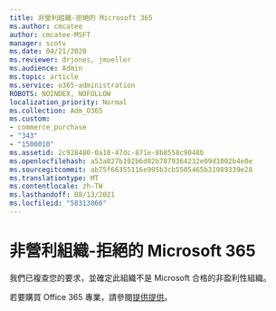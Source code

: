 ```yaml
---
title: 非營利組織-拒絕的 Microsoft 365
ms.author: cmcatee
author: cmcatee-MSFT
manager: scotv
ms.date: 04/21/2020
ms.reviewer: drjones, jmueller
ms.audience: Admin
ms.topic: article
ms.service: o365-administration
ROBOTS: NOINDEX, NOFOLLOW
localization_priority: Normal
ms.collection: Adm_O365
ms.custom:
- commerce_purchase
- "343"
- "1500010"
ms.assetid: 2c928480-0a18-47dc-871e-8b8558c9048b
ms.openlocfilehash: a53a827b192b6d02b7879364232e09d1002b4e0e
ms.sourcegitcommit: ab75f66355116e995b3cb5505465b31989339e28
ms.translationtype: MT
ms.contentlocale: zh-TW
ms.lasthandoff: 08/13/2021
ms.locfileid: "58313066"
---
```

# <a name="microsoft-365-for-nonprofits---declined"></a>非營利組織-拒絕的 Microsoft 365

我們已複查您的要求，並確定此組織不是 Microsoft 合格的非盈利性組織。
  
若要購買 Office 365 專業，請參閱[提供提供](https://portal.office.com/AdminPortal/Home)。
